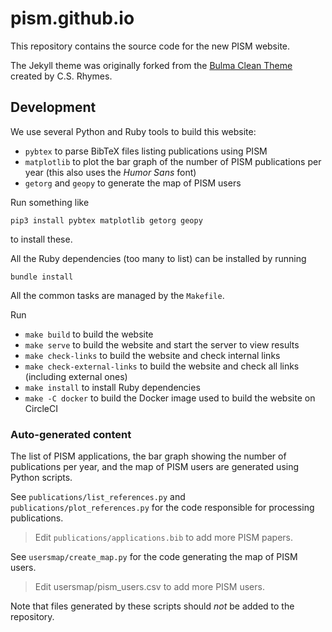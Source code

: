 # pism.github.io

This repository contains the source code for the new PISM website.

The Jekyll theme was originally forked from the [Bulma Clean Theme](https://github.com/chrisrhymes/bulma-clean-theme) created by C.S. Rhymes.

## Development

We use several Python and Ruby tools to build this website:

- `pybtex` to parse BibTeX files listing publications using PISM
- `matplotlib` to plot the bar graph of the number of PISM
  publications per year (this also uses the *Humor Sans* font)
- `getorg` and `geopy` to generate the map of PISM users

Run something like

    pip3 install pybtex matplotlib getorg geopy

to install these.

All the Ruby dependencies (too many to list) can be installed by
running

    bundle install

All the common tasks are managed by the `Makefile`.

Run

- `make build` to build the website
- `make serve` to build the website and start the server to view
  results
- `make check-links` to build the website and check internal links
- `make check-external-links` to build the website and check all links
  (including external ones)
- `make install` to install Ruby dependencies
- `make -C docker` to build the Docker image used to build the website
  on CircleCI

### Auto-generated content

The list of PISM applications, the bar graph showing the number of
publications per year, and the map of PISM users are generated using
Python scripts.

See `publications/list_references.py` and
`publications/plot_references.py` for the code responsible for
processing publications.

> Edit `publications/applications.bib` to add more PISM papers.

See `usersmap/create_map.py` for the code generating the map of PISM
users.

> Edit usersmap/pism_users.csv to add more PISM users.

Note that files generated by these scripts should *not* be added to
the repository.
